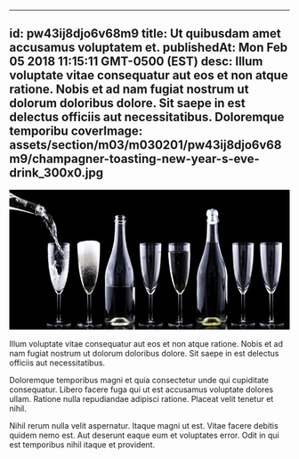 
---
id: pw43ij8djo6v68m9
title: Ut quibusdam amet accusamus voluptatem et.
publishedAt: Mon Feb 05 2018 11:15:11 GMT-0500 (EST)
desc: Illum voluptate vitae consequatur aut eos et non atque ratione. Nobis et ad nam fugiat nostrum ut dolorum doloribus dolore. Sit saepe in est delectus officiis aut necessitatibus. Doloremque temporibu
coverImage: assets/section/m03/m030201/pw43ij8djo6v68m9/champagner-toasting-new-year-s-eve-drink_300x0.jpg
---

![image from pexels.com](assets/section/m03/m030201/pw43ij8djo6v68m9/champagner-toasting-new-year-s-eve-drink.jpg)

Illum voluptate vitae consequatur aut eos et non atque ratione. Nobis et ad nam fugiat nostrum ut dolorum doloribus dolore. Sit saepe in est delectus officiis aut necessitatibus.
 
Doloremque temporibus magni et quia consectetur unde qui cupiditate consequatur. Libero facere fuga qui ut est accusamus voluptate dolores ullam. Ratione nulla repudiandae adipisci ratione. Placeat velit tenetur et nihil.
 
Nihil rerum nulla velit aspernatur. Itaque magni ut est. Vitae facere debitis quidem nemo est. Aut deserunt eaque eum et voluptates error. Odit in qui est temporibus nihil itaque et provident.

